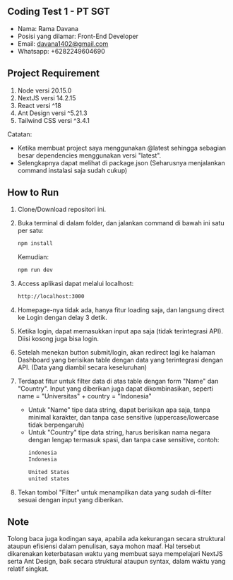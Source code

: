 ## Coding Test 1 - PT SGT
- Nama: Rama Davana
- Posisi yang dilamar: Front-End Developer
- Email: davana1402@gmail.com
- Whatsapp: +6282249604690

## Project Requirement
1. Node versi 20.15.0
2. NextJS versi 14.2.15
3. React versi ^18
4. Ant Design versi ^5.21.3
5. Tailwind CSS versi ^3.4.1

Catatan:
- Ketika membuat project saya menggunakan @latest sehingga sebagian besar dependencies menggunakan versi "latest".
- Selengkapnya dapat melihat di package.json (Seharusnya menjalankan command instalasi saja sudah cukup)

## How to Run
1. Clone/Download repositori ini.

2. Buka terminal di dalam folder, dan jalankan command di bawah ini satu per satu:
   ```bash
   npm install
   ```
   Kemudian:
   ```bash
   npm run dev
   ```

3. Access aplikasi dapat melalui localhost:
   ```bash
   http://localhost:3000
   ```

4. Homepage-nya tidak ada, hanya fitur loading saja, dan langsung direct ke Login dengan delay 3 detik.

5. Ketika login, dapat memasukkan input apa saja (tidak terintegrasi API). Diisi kosong juga bisa login.

6. Setelah menekan button submit/login, akan redirect lagi ke halaman Dashboard yang berisikan table dengan data yang terintegrasi dengan API. (Data yang diambil secara keseluruhan)

7. Terdapat fitur untuk filter data di atas table dengan form "Name" dan "Country". Input yang diberikan juga dapat dikombinasikan, seperti name = "Universitas" + country = "Indonesia"
   - Untuk "Name" tipe data string, dapat berisikan apa saja, tanpa minimal karakter, dan tanpa case sensitive (uppercase/lowercase tidak berpengaruh)
   - Untuk "Country" tipe data string, harus berisikan nama negara dengan lengap termasuk spasi, dan tanpa case sensitive, contoh:
     ```bash
     indonesia
     Indonesia

     United States
     united states
     ```

8. Tekan tombol "Filter" untuk menampilkan data yang sudah di-filter sesuai dengan input yang diberikan.

## Note
Tolong baca juga kodingan saya, apabila ada kekurangan secara struktural ataupun efisiensi dalam penulisan, saya mohon maaf. Hal tersebut dikarenakan keterbatasan waktu yang membuat saya mempelajari NextJS serta Ant Design, baik secara struktural ataupun syntax, dalam waktu yang relatif singkat.
